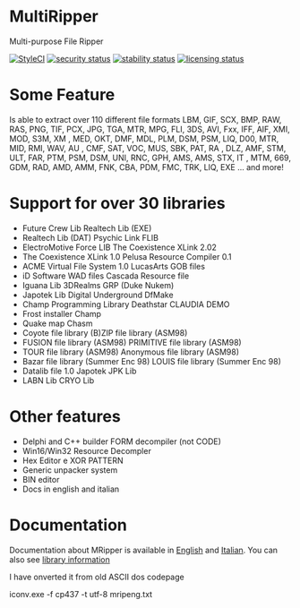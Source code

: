 # MultiRipper
Multi-purpose File Ripper

[![StyleCI](https://github.styleci.io/repos/195822104/shield?branch=master)](https://github.styleci.io/repos/195822104?branch=master)
[![security status](https://www.meterian.io/badge/gh/matteobaccan/MultiRipper/security)](https://www.meterian.io/report/gh/matteobaccan/MultiRipper)
[![stability status](https://www.meterian.io/badge/gh/matteobaccan/MultiRipper/stability)](https://www.meterian.io/report/gh/matteobaccan/MultiRipper)
[![licensing status](https://www.meterian.io/badge/gh/matteobaccan/MultiRipper/licensing)](https://www.meterian.io/report/gh/matteobaccan/MultiRipper)

# Some Feature
Is able to extract over 110 different file formats
LBM, GIF, SCX, BMP, RAW, RAS, PNG, TIF, PCX, JPG, TGA, MTR, MPG, FLI, 3DS, AVI, Fxx, IFF, AIF, XMI, MOD, S3M, XM , MED, OKT, DMF, MDL, PLM, DSM, PSM, LIQ, D00, MTR, MID, RMI, WAV, AU , CMF, SAT, VOC, MUS, SBK, PAT, RA , DLZ, AMF, STM, ULT, FAR, PTM, PSM, DSM, UNI, RNC, GPH, AMS, AMS, STX, IT , MTM, 669, GDM, RAD, AMD, AMM, FNK, CBA, PDM, FMC, TRK, LIQ, EXE ... and more!

# Support for over 30 libraries
* Future Crew Lib 	Realtech Lib (EXE)
* Realtech Lib (DAT) 	Psychic Link FLIB
* ElectroMotive Force LIB 	The Coexistence XLink 2.02
* The Coexistence XLink 1.0 	Pelusa Resource Compiler 0.1
* ACME Virtual File System 1.0 	LucasArts GOB files
* iD Software WAD files 	Cascada Resource file
* Iguana Lib 	3DRealms GRP (Duke Nukem)
* Japotek Lib 	Digital Underground DfMake
* Champ Programming Library 	Deathstar CLAUDIA DEMO
* Frost installer 	Champ
* Quake map 	Chasm
* Coyote file library 	(B)ZIP file library (ASM98)
* FUSION file library (ASM98) 	PRIMITIVE file library (ASM98)
* TOUR file library (ASM98) 	Anonymous file library (ASM98)
* Bazar file library (Summer Enc 98) 	LOUIS file library (Summer Enc 98)
* Datalib file 1.0 	Japotek JPK Lib
* LABN Lib 	CRYO Lib

# Other features
* Delphi and C++ builder FORM decompiler (not CODE)
* Win16/Win32 Resource Decompler
* Hex Editor e XOR PATTERN
* Generic unpacker system
* BIN editor
* Docs in english and italian

# Documentation

Documentation about MRipper is available in [English](mripeng.md) and [Italian](mripita.md). You can also see [library information](mriplibs.md)

I have onverted it from old ASCII dos codepage

iconv.exe -f cp437 -t utf-8 mripeng.txt
